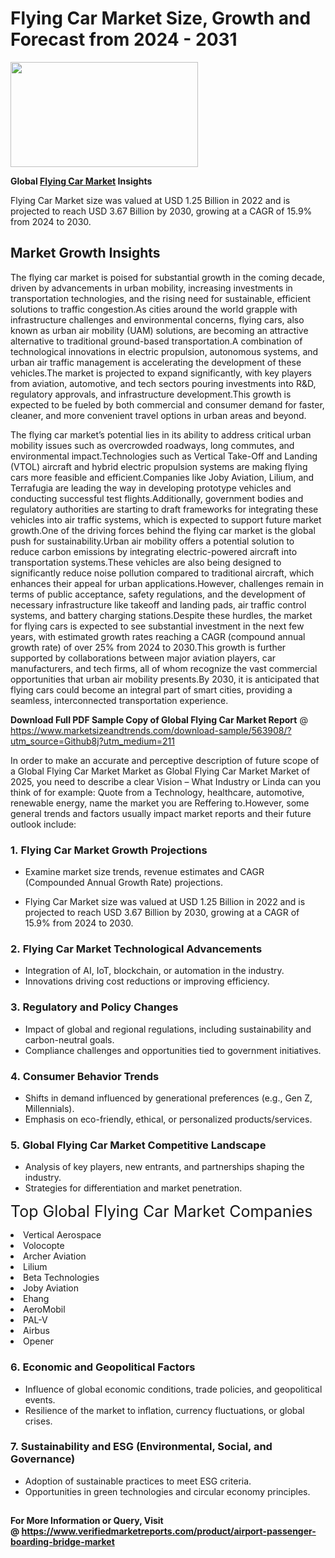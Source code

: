 <H1>Flying Car Market Size, Growth and Forecast from 2024 - 2031</H1><img class="aligncenter size-medium wp-image-584254" src="https://thirdeyenews.in/wp-content/uploads/2024/09/Global-Market-Research-300x168.jpeg" alt="" width="300" height="168" /><p><strong>Global&nbsp;<a href="https://www.marketsizeandtrends.com/download-sample/563908/?utm_source=Github8j?utm_medium=211">Flying Car Market</a> Insights</strong></p><p>Flying Car Market size was valued at USD 1.25 Billion in 2022 and is projected to reach USD 3.67 Billion by 2030, growing at a CAGR of 15.9% from 2024 to 2030.</p><p><h2>Market Growth Insights</h2> <p>The flying car market is poised for substantial growth in the coming decade, driven by advancements in urban mobility, increasing investments in transportation technologies, and the rising need for sustainable, efficient solutions to traffic congestion.As cities around the world grapple with infrastructure challenges and environmental concerns, flying cars, also known as urban air mobility (UAM) solutions, are becoming an attractive alternative to traditional ground-based transportation.A combination of technological innovations in electric propulsion, autonomous systems, and urban air traffic management is accelerating the development of these vehicles.The market is projected to expand significantly, with key players from aviation, automotive, and tech sectors pouring investments into R&D, regulatory approvals, and infrastructure development.This growth is expected to be fueled by both commercial and consumer demand for faster, cleaner, and more convenient travel options in urban areas and beyond.</p> <p>The flying car market’s potential lies in its ability to address critical urban mobility issues such as overcrowded roadways, long commutes, and environmental impact.Technologies such as Vertical Take-Off and Landing (VTOL) aircraft and hybrid electric propulsion systems are making flying cars more feasible and efficient.Companies like Joby Aviation, Lilium, and Terrafugia are leading the way in developing prototype vehicles and conducting successful test flights.Additionally, government bodies and regulatory authorities are starting to draft frameworks for integrating these vehicles into air traffic systems, which is expected to support future market growth.One of the driving forces behind the flying car market is the global push for sustainability.Urban air mobility offers a potential solution to reduce carbon emissions by integrating electric-powered aircraft into transportation systems.These vehicles are also being designed to significantly reduce noise pollution compared to traditional aircraft, which enhances their appeal for urban applications.However, challenges remain in terms of public acceptance, safety regulations, and the development of necessary infrastructure like takeoff and landing pads, air traffic control systems, and battery charging stations.Despite these hurdles, the market for flying cars is expected to see substantial investment in the next few years, with estimated growth rates reaching a CAGR (compound annual growth rate) of over 25% from 2024 to 2030.This growth is further supported by collaborations between major aviation players, car manufacturers, and tech firms, all of whom recognize the vast commercial opportunities that urban air mobility presents.By 2030, it is anticipated that flying cars could become an integral part of smart cities, providing a seamless, interconnected transportation experience.</p> <p><span class=""><strong>Download Full PDF Sample Copy of Global Flying Car Market Report</strong> @ <a href="https://www.marketsizeandtrends.com/download-sample/563908/?utm_source=Github8j?utm_medium=211" target="_blank">https://www.marketsizeandtrends.com/download-sample/563908/?utm_source=Github8j?utm_medium=211</a></span></p><p>In order to make an accurate and perceptive description of future scope of a Global&nbsp;Flying Car Market Market as Global&nbsp;Flying Car Market Market of 2025, you need to describe a clear Vision &ndash; What Industry or Linda can you think of for example: Quote from a Technology, healthcare, automotive, renewable energy, name the market you are Reffering to.However, some general trends and factors usually impact market reports and their future outlook include:</p><h3>1.&nbsp;<strong>Flying Car Market Growth Projections</strong></h3><ul><li>Examine market size trends, revenue estimates and CAGR (Compounded Annual Growth Rate) projections.</li><li><p>Flying Car Market size was valued at USD 1.25 Billion in 2022 and is projected to reach USD 3.67 Billion by 2030, growing at a CAGR of 15.9% from 2024 to 2030.</p></li></ul><h3>2.&nbsp;<strong>Flying Car Market Technological Advancements</strong></h3><ul><li>Integration of AI, IoT, blockchain, or automation in the industry.</li><li>Innovations driving cost reductions or improving efficiency.</li></ul><h3>3.&nbsp;<strong>Regulatory and Policy Changes</strong></h3><ul><li>Impact of global and regional regulations, including sustainability and carbon-neutral goals.</li><li>Compliance challenges and opportunities tied to government initiatives.</li></ul><h3>4.&nbsp;<strong>Consumer Behavior Trends</strong></h3><ul><li>Shifts in demand influenced by generational preferences (e.g., Gen Z, Millennials).</li><li>Emphasis on eco-friendly, ethical, or personalized products/services.</li></ul><h3>5.&nbsp;<strong>Global Flying Car Market Competitive Landscape</strong></h3><ul><li>Analysis of key players, new entrants, and partnerships shaping the industry.</li><li>Strategies for differentiation and market penetration.</li></ul><p data-pm-slice="1 1 []"><span style="color: inherit; font-family: inherit; font-size: 25px;">Top Global Flying Car Market Companies</span></p><div class="" data-test-id=""><p><li>Vertical Aerospace</li><li> Volocopte</li><li> Archer Aviation</li><li> Lilium</li><li> Beta Technologies</li><li> Joby Aviation</li><li> Ehang</li><li> AeroMobil</li><li> PAL-V</li><li> Airbus</li><li> Opener</li></p></div><h3>6.&nbsp;<strong>Economic and Geopolitical Factors</strong></h3><ul><li>Influence of global economic conditions, trade policies, and geopolitical events.</li><li>Resilience of the market to inflation, currency fluctuations, or global crises.</li></ul><h3>7.&nbsp;<strong>Sustainability and ESG (Environmental, Social, and Governance)</strong></h3><ul><li>Adoption of sustainable practices to meet ESG criteria.</li><li>Opportunities in green technologies and circular economy principles.</li></ul><h2><strong style="font-size: 14px;">For More Information or Query, Visit @&nbsp;</strong><a style="background-color: #ffffff; font-size: 14px;" href="https://www.marketsizeandtrends.com/report/flying-car-market/" target="_blank">https://www.verifiedmarketreports.com/product/airport-passenger-boarding-bridge-market</a></h2>